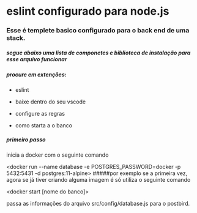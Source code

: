 # eslint configurado para node.js

###  Esse é templete basico configurado para o back end de uma stack.

#####  segue abaixo uma lista de componetes e biblioteca de instalação para esse arquivo funcionar

#####  procure em extenções:

  * eslint

  * baixe dentro do seu vscode

  * configure as regras

  * como starta a o banco

  ##### primeiro passo

  inicia a docker com o seguinte comando

  <docker run --name database -e POSTGRES_PASSWORD=docker -p 5432:5431 -d postgres:11-alpine> #####por exemplo se a primeira vez, agora se já tiver criando alguma imagem é só utiliza o seguinte comando

  <docker start [nome do banco]>

  <yarn sequelize db:migration>
  <yarn dev>

  passa as informações do arquivo src/config/database.js para o postbird.
